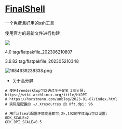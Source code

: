 # [FinalShell](https://www.hostbuf.com/)

一个免费且好用的ssh工具

使用官方的最新文件进行构建

![](https://github.com/jcleng/finalshell-linux-flatpak/workflows/RUN%20BUILD/badge.svg)

4.0 tag/flatpakfile_202306210807

3.9.82 tag/flatpakfile_202305210348


![1684639238338.png](https://img1.imgtp.com/2023/05/21/eej6Vuue.png)

- 关于高分屏

```shell
# 使用freedesktop可以通过关于GTK 3高分屏: https://wiki.archlinux.org/title/HiDPI
# https://horstmann.com/unblog/2023-01-07/index.html
# 实际是配置的 ~/.Xresources 的 Xft.dpi: 96

# 用flatseal配置环境变量即可;2k,192的字体dpi可以设置:
GDK_SCALE=2
GDK_DPI_SCALE=0.5
```
